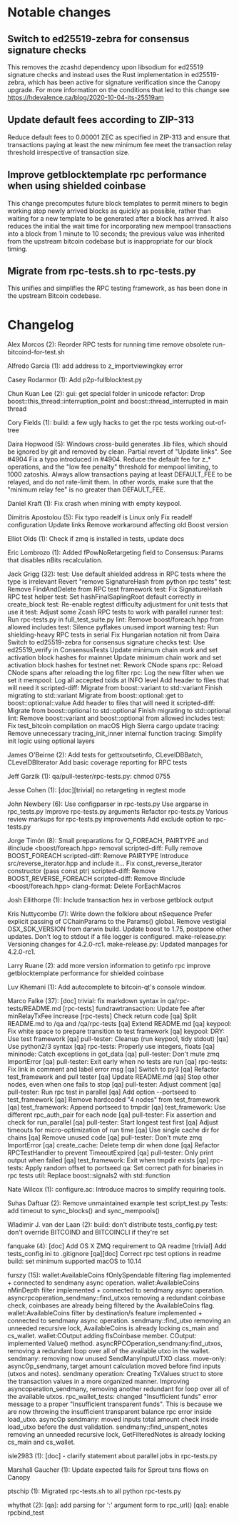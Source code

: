 Notable changes
===============

Switch to ed25519-zebra for consensus signature checks
------------------------------------------------------
This removes the zcashd dependency upon libsodium for ed25519
signature checks and instead uses the Rust implementation in
ed25519-zebra, which has been active for signature verification
since the Canopy upgrade. For more information on the conditions
that led to this change see https://hdevalence.ca/blog/2020-10-04-its-25519am

Update default fees according to ZIP-313
----------------------------------------
Reduce default fees to 0.00001 ZEC as specified in ZIP-313 and 
ensure that transactions paying at least the new minimum fee meet
the transaction relay threshold irrespective of transaction size.

Improve getblocktemplate rpc performance when using shielded coinbase
---------------------------------------------------------------------
This change precomputes future block templates to permit miners to
begin working atop newly arrived blocks as quickly as possible, rather
than waiting for a new template to be generated after a block has arrived.
It also reduces the initial the wait time for incorporating new mempool 
transactions into a block from 1 minute to 10 seconds; the previous value
was inherited from the upstream bitcoin codebase but is inappropriate for
our block timing.

Migrate from rpc-tests.sh to rpc-tests.py
-----------------------------------------
This unifies and simplifies the RPC testing framework, as has
been done in the upstream Bitcoin codebase.

Changelog
=========

Alex Morcos (2):
      Reorder RPC tests for running time
      remove obsolete run-bitcoind-for-test.sh

Alfredo Garcia (1):
      add address to z_importviewingkey error

Casey Rodarmor (1):
      Add p2p-fullblocktest.py

Chun Kuan Lee (2):
      gui: get special folder in unicode
      refactor: Drop boost::this_thread::interruption_point and boost::thread_interrupted in main thread

Cory Fields (1):
      build: a few ugly hacks to get the rpc tests working out-of-tree

Daira Hopwood (5):
      Windows cross-build generates .lib files, which should be ignored by git and removed by clean.
      Partial revert of "Update links". See #4904
      Fix a typo introduced in #4904.
      Reduce the default fee for z_* operations, and the "low fee penalty" threshold for mempool limiting, to 1000 zatoshis.
      Always allow transactions paying at least DEFAULT_FEE to be relayed, and do not rate-limit them. In other words, make sure that the "minimum relay fee" is no greater than DEFAULT_FEE.

Daniel Kraft (1):
      Fix crash when mining with empty keypool.

Dimitris Apostolou (5):
      Fix typo
      readelf is Linux only
      Fix readelf configuration
      Update links
      Remove workaround affecting old Boost version

Elliot Olds (1):
      Check if zmq is installed in tests, update docs

Eric Lombrozo (1):
      Added fPowNoRetargeting field to Consensus::Params that disables nBits recalculation.

Jack Grigg (32):
      test: Use default shielded address in RPC tests where the type is irrelevant
      Revert "remove SignatureHash from python rpc tests"
      test: Remove FindAndDelete from RPC test framework
      test: Fix SignatureHash RPC test helper
      test: Set hashFinalSaplingRoot default correctly in create_block
      test: Re-enable regtest difficulty adjustment for unit tests that use it
      test: Adjust some Zcash RPC tests to work with parallel runner
      test: Run rpc-tests.py in full_test_suite.py
      lint: Remove boost/foreach.hpp from allowed includes
      test: Silence pyflakes unused import warning
      test: Run shielding-heavy RPC tests in serial
      Fix Hungarian notation nit from Daira
      Switch to ed25519-zebra for consensus signature checks
      test: Use ed25519_verify in ConsensusTests
      Update minimum chain work and set activation block hashes for mainnet
      Update minimum chain work and set activation block hashes for testnet
      net: Rework CNode spans
      rpc: Reload CNode spans after reloading the log filter
      rpc: Log the new filter when we set it
      mempool: Log all accepted txids at INFO level
      Add <variant> header to files that will need it
      scripted-diff: Migrate from boost::variant to std::variant
      Finish migrating to std::variant
      Migrate from boost::optional::get to boost::optional::value
      Add <optional> header to files that will need it
      scripted-diff: Migrate from boost::optional to std::optional
      Finish migrating to std::optional
      lint: Remove boost::variant and boost::optional from allowed includes
      test: Fix test_bitcoin compilation on macOS High Sierra
      cargo update
      tracing: Remove unnecessary tracing_init_inner internal function
      tracing: Simplify init logic using optional layers

James O'Beirne (2):
      Add tests for gettxoutsetinfo, CLevelDBBatch, CLevelDBIterator
      Add basic coverage reporting for RPC tests

Jeff Garzik (1):
      qa/pull-tester/rpc-tests.py: chmod 0755

Jesse Cohen (1):
      [doc][trivial] no retargeting in regtest mode

John Newbery (6):
      Use configparser in rpc-tests.py
      Use argparse in rpc_tests.py
      Improve rpc-tests.py arguments
      Refactor rpc-tests.py
      Various review markups for rpc-tests.py improvements
      Add exclude option to rpc-tests.py

Jorge Timón (8):
      Small preparations for Q_FOREACH, PAIRTYPE and #include <boost/foreach.hpp> removal
      scripted-diff: Fully remove BOOST_FOREACH
      scripted-diff: Remove PAIRTYPE
      Introduce src/reverse_iterator.hpp and include it...
      Fix const_reverse_iterator constructor (pass const ptr)
      scripted-diff: Remove BOOST_REVERSE_FOREACH
      scripted-diff: Remove #include <boost/foreach.hpp>
      clang-format: Delete ForEachMacros

Josh Ellithorpe (1):
      Include transaction hex in verbose getblock output

Kris Nuttycombe (7):
      Write down the folklore about nSequence
      Prefer explicit passing of CChainParams to the Params() global.
      Remove vestigial OSX_SDK_VERSION from darwin build.
      Update boost to 1.75, postpone other updates.
      Don't log to stdout if a file logger is configured.
      make-release.py: Versioning changes for 4.2.0-rc1.
      make-release.py: Updated manpages for 4.2.0-rc1.

Larry Ruane (2):
      add more version information to getinfo rpc
      improve getblocktemplate performance for shielded coinbase

Luv Khemani (1):
      Add autocomplete to bitcoin-qt's console window.

Marco Falke (37):
      [doc] trivial: fix markdown syntax in qa/rpc-tests/README.md
      [rpc-tests] fundrawtransaction: Update fee after minRelayTxFee increase
      [rpc-tests] Check return code
      [qa] Split README.md to /qa and /qa/rpc-tests
      [qa] Extend README.md
      [qa] keypool: Fix white space to prepare transition to test framework
      [qa] keypool: DRY: Use test framework
      [qa] pull-tester: Cleanup (run keypool, tidy stdout)
      [qa] Use python2/3 syntax
      [qa] rpc-tests: Properly use integers, floats
      [qa] mininode: Catch exceptions in got_data
      [qa] pull-tester: Don't mute zmq ImportError
      [qa] pull-tester: Exit early when no tests are run
      [qa] rpc-tests: Fix link in comment and label error msg
      [qa] Switch to py3
      [qa] Refactor test_framework and pull tester
      [qa] Update README.md
      [qa] Stop other nodes, even when one fails to stop
      [qa] pull-tester: Adjust comment
      [qa] pull-tester: Run rpc test in parallel
      [qa] Add option --portseed to test_framework
      [qa] Remove hardcoded "4 nodes" from test_framework
      [qa] test_framework: Append portseed to tmpdir
      [qa] test_framework: Use different rpc_auth_pair for each node
      [qa] pull-tester: Fix assertion and check for run_parallel
      [qa] pull-tester: Start longest test first
      [qa] Adjust timeouts for micro-optimization of run time
      [qa] Use single cache dir for chains
      [qa] Remove unused code
      [qa] pull-tester: Don't mute zmq ImportError
      [qa] create_cache: Delete temp dir when done
      [qa] Refactor RPCTestHandler to prevent TimeoutExpired
      [qa] pull-tester: Only print output when failed
      [qa] test_framework: Exit when tmpdir exists
      [qa] rpc-tests: Apply random offset to portseed
      qa: Set correct path for binaries in rpc tests
      util: Replace boost::signals2 with std::function

Nate Wilcox (1):
      configure.ac: Introduce macros to simplify requiring tools.

Suhas Daftuar (2):
      Remove unmaintained example test script_test.py
      Tests: add timeout to sync_blocks() and sync_mempools()

Wladimir J. van der Laan (2):
      build: don't distribute tests_config.py
      test: don't override BITCOIND and BITCOINCLI if they're set

fanquake (4):
      [doc] Add OS X ZMQ requirement to QA readme
      [trivial] Add tests_config.ini to .gitignore
      [qa][doc] Correct rpc test options in readme
      build: set minimum supported macOS to 10.14

furszy (15):
      wallet:AvailableCoins fOnlySpendable filtering flag implemented + connected to sendmany async operation.
      wallet:AvailableCoins nMinDepth filter implemented + connected to sendmany async operation.
      asyncrpcoperation_sendmany::find_utxos removing a redundant coinbase check, coinbases are already being filtered by the AvailableCoins flag.
      wallet:AvailableCoins filter by destination/s feature implemented + connected to sendmany async operation.
      sendmany::find_utxo removing an unneeded recursive lock, AvailableCoins is already locking cs_main and cs_wallet.
      wallet:COutput adding fIsCoinbase member.
      COutput: implemented Value() method.
      asyncRPCOperation_sendmany:find_utxos, removing a redundant loop over all of the available utxo in the wallet.
      sendmany: removing now unused SendManyInputUTXO class.
      move-only: asyncOp_sendmany, target amount calculation moved before find inputs (utxos and notes).
      sendmany operation: Creating TxValues struct to store the transaction values in a more organized manner.
      Improving asyncoperation_sendmany, removing another redundant for loop over all of the available utxos.
      rpc_wallet_tests: changed "Insufficient funds" error message to a proper "Insufficient transparent funds". This is because we are now throwing the insufficient transparent balance rpc error inside load_utxo.
      asyncOp sendmany: moved inputs total amount check inside load_utxo before the dust validation.
      sendmany::find_unspent_notes removing an unneeded recursive lock, GetFilteredNotes is already locking cs_main and cs_wallet.

isle2983 (1):
      [doc] - clarify statement about parallel jobs in rpc-tests.py

Marshall Gaucher (1):
      Update expected fails for  Sprout txns flows on Canopy

ptschip (1):
      Migrated rpc-tests.sh to all python rpc-tests.py

whythat (2):
      [qa]: add parsing for '<host>:<port>' argument form to rpc_url()
      [qa]: enable rpcbind_test

